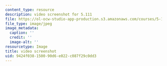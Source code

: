 ```yaml
---
content_type: resource
description: video screenshot for 5.111
file: https://ol-ocw-studio-app-production.s3.amazonaws.com/courses/5-111sc-principles-of-chemical-science-fall-2014/9424f038150090d6e022c087f29c0dd3_5-111-video.jpg
file_type: image/jpeg
image_metadata:
  caption: ''
  credit: ''
  image-alt: ''
resourcetype: Image
title: video screenshot
uid: 9424f038-1500-90d6-e022-c087f29c0dd3
---
```

